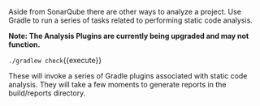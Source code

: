 Aside from SonarQube there are other ways to analyze a project. Use Gradle to run a series of tasks related to performing static code analysis.

**Note: The Analysis Plugins are currently being upgraded and may not function.**

`./gradlew check`{{execute}}

These will invoke a series of Gradle plugins associated with static code analysis. They will take a few moments to generate reports in the build/reports directory.
